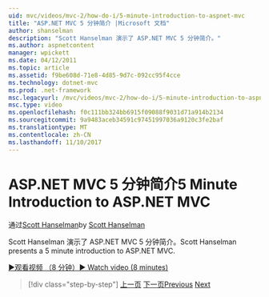 ```yaml
---
uid: mvc/videos/mvc-2/how-do-i/5-minute-introduction-to-aspnet-mvc
title: "ASP.NET MVC 5 分钟简介 |Microsoft 文档"
author: shanselman
description: "Scott Hanselman 演示了 ASP.NET MVC 5 分钟简介。"
ms.author: aspnetcontent
manager: wpickett
ms.date: 04/12/2011
ms.topic: article
ms.assetid: f9be608d-71e8-4d85-9d7c-092cc95f4cce
ms.technology: dotnet-mvc
ms.prod: .net-framework
msc.legacyurl: /mvc/videos/mvc-2/how-do-i/5-minute-introduction-to-aspnet-mvc
msc.type: video
ms.openlocfilehash: f0c111bb324bb6915f09088f9031d71a914b2134
ms.sourcegitcommit: 9a9483aceb34591c97451997036a9120c3fe2baf
ms.translationtype: MT
ms.contentlocale: zh-CN
ms.lasthandoff: 11/10/2017
---
```

<a name="5-minute-introduction-to-aspnet-mvc"></a><span data-ttu-id="b257d-103">ASP.NET MVC 5 分钟简介</span><span class="sxs-lookup"><span data-stu-id="b257d-103">5 Minute Introduction to ASP.NET MVC</span></span>
====================
<span data-ttu-id="b257d-104">通过[Scott Hanselman](https://github.com/shanselman)</span><span class="sxs-lookup"><span data-stu-id="b257d-104">by [Scott Hanselman](https://github.com/shanselman)</span></span>

<span data-ttu-id="b257d-105">Scott Hanselman 演示了 ASP.NET MVC 5 分钟简介。</span><span class="sxs-lookup"><span data-stu-id="b257d-105">Scott Hanselman presents a 5 minute introduction to ASP.NET MVC.</span></span>

[<span data-ttu-id="b257d-106">&#9654;观看视频 （8 分钟）</span><span class="sxs-lookup"><span data-stu-id="b257d-106">&#9654; Watch video (8 minutes)</span></span>](https://channel9.msdn.com/Blogs/ASP-NET-Site-Videos/5-minute-introduction-to-aspnet-mvc)

>[!div class="step-by-step"]
<span data-ttu-id="b257d-107">[上一页](aspnet-mvc-2-render-action.md)
[下一页](how-to-best-learn-asp-net-mvc.md)</span><span class="sxs-lookup"><span data-stu-id="b257d-107">[Previous](aspnet-mvc-2-render-action.md)
[Next](how-to-best-learn-asp-net-mvc.md)</span></span>

